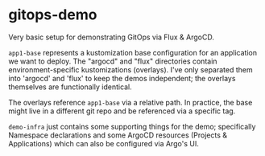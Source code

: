 # gitops-demo

Very basic setup for demonstrating GitOps via Flux & ArgoCD.

`app1-base` represents a kustomization base configuration for an application we want to deploy. The "argocd" and "flux" directories contain environment-specific kustomizations (overlays). I've only separated them into 'argocd' and 'flux' to keep the demos independent; the overlays themselves are functionally identical.

The overlays reference `app1-base` via a relative path. In practice, the base might live in a different git repo and be referenced via a specific tag.

`demo-infra` just contains some supporting things for the demo; specifically Namespace declarations and some ArgoCD resources (Projects & Applications) which can also be configured via Argo's UI.
